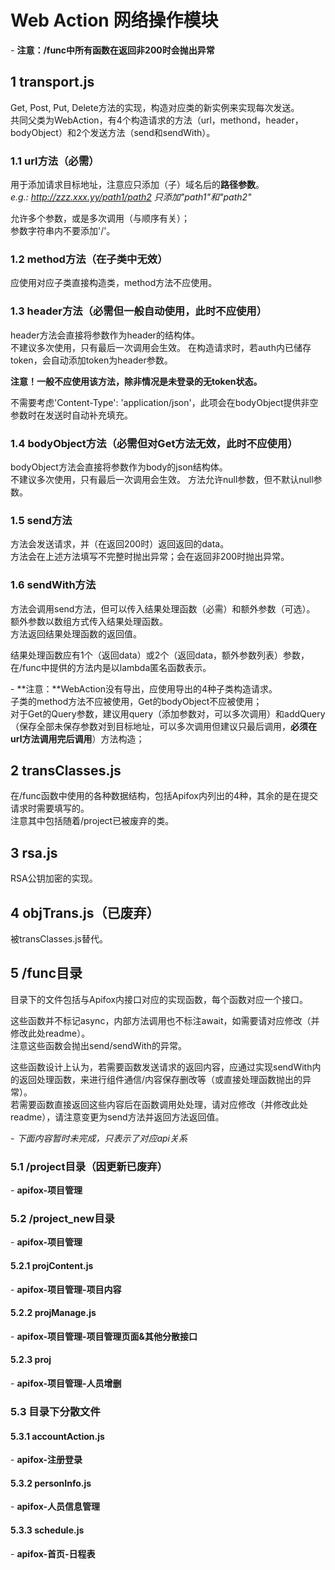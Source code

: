 # Web Action 网络操作模块

 \- **注意：/func中所有函数在返回非200时会抛出异常**

## 1 transport.js

Get, Post, Put, Delete方法的实现，构造对应类的新实例来实现每次发送。  
共同父类为WebAction，有4个构造请求的方法（url，methond，header，bodyObject）和2个发送方法（send和sendWith）。

### 1.1 url方法（必需）

用于添加请求目标地址，注意应只添加（子）域名后的**路径参数**。  
*e.g.: <http://zzz.xxx.yy/path1/path2> 只添加"path1"和"path2"*

允许多个参数，或是多次调用（与顺序有关）；  
参数字符串内不要添加'/'。

### 1.2 method方法（在子类中无效）

应使用对应子类直接构造类，method方法不应使用。

### 1.3 header方法（必需但一般自动使用，此时不应使用）

header方法会直接将参数作为header的结构体。  
不建议多次使用，只有最后一次调用会生效。
在构造请求时，若auth内已储存token，会自动添加token为header参数。

**注意！一般不应使用该方法，除非情况是未登录的无token状态。**

不需要考虑'Content-Type': 'application/json'，此项会在bodyObject提供非空参数时在发送时自动补充填充。

### 1.4 bodyObject方法（必需但对Get方法无效，此时不应使用）

bodyObject方法会直接将参数作为body的json结构体。  
不建议多次使用，只有最后一次调用会生效。
方法允许null参数，但不默认null参数。

### 1.5 send方法

方法会发送请求，并（在返回200时）返回返回的data。  
方法会在上述方法填写不完整时抛出异常；会在返回非200时抛出异常。

### 1.6 sendWith方法

方法会调用send方法，但可以传入结果处理函数（必需）和额外参数（可选）。  
额外参数以数组方式传入结果处理函数。  
方法返回结果处理函数的返回值。

结果处理函数应有1个（返回data）或2个（返回data，额外参数列表）参数，在/func中提供的方法内是以lambda匿名函数表示。

 \- **注意：**WebAction没有导出，应使用导出的4种子类构造请求。  
子类的method方法不应被使用，Get的bodyObject不应被使用；  
对于Get的Query参数，建议用query（添加参数对，可以多次调用）和addQuery（保存全部未保存参数对到目标地址，可以多次调用但建议只最后调用，**必须在url方法调用完后调用**）方法构造；

## 2 transClasses.js

在/func函数中使用的各种数据结构，包括Apifox内列出的4种，其余的是在提交请求时需要填写的。  
注意其中包括随着/project已被废弃的类。

## 3 rsa.js

RSA公钥加密的实现。

## 4 objTrans.js（已废弃）

被transClasses.js替代。

## 5 /func目录

目录下的文件包括与Apifox内接口对应的实现函数，每个函数对应一个接口。

这些函数并不标记async，内部方法调用也不标注await，如需要请对应修改（并修改此处readme）。  
注意这些函数会抛出send/sendWith的异常。

这些函数设计上认为，若需要函数发送请求的返回内容，应通过实现sendWith内的返回处理函数，来进行组件通信/内容保存删改等（或直接处理函数抛出的异常）。  
若需要函数直接返回这些内容后在函数调用处处理，请对应修改（并修改此处readme），请注意变更为send方法并返回方法返回值。

 \- *下面内容暂时未完成，只表示了对应api关系*

### 5.1 /project目录（因更新已废弃）

 \- **apifox-项目管理**

### 5.2 /project_new目录

 \- **apifox-项目管理**

#### 5.2.1 projContent.js

 \- **apifox-项目管理-项目内容**

#### 5.2.2 projManage.js

 \- **apifox-项目管理-项目管理页面&其他分散接口**

#### 5.2.3 proj

 \- **apifox-项目管理-人员增删**

### 5.3 目录下分散文件

#### 5.3.1 accountAction.js

 \- **apifox-注册登录**

#### 5.3.2 personInfo.js

 \- **apifox-人员信息管理**

#### 5.3.3 schedule.js

 \- **apifox-首页-日程表**
